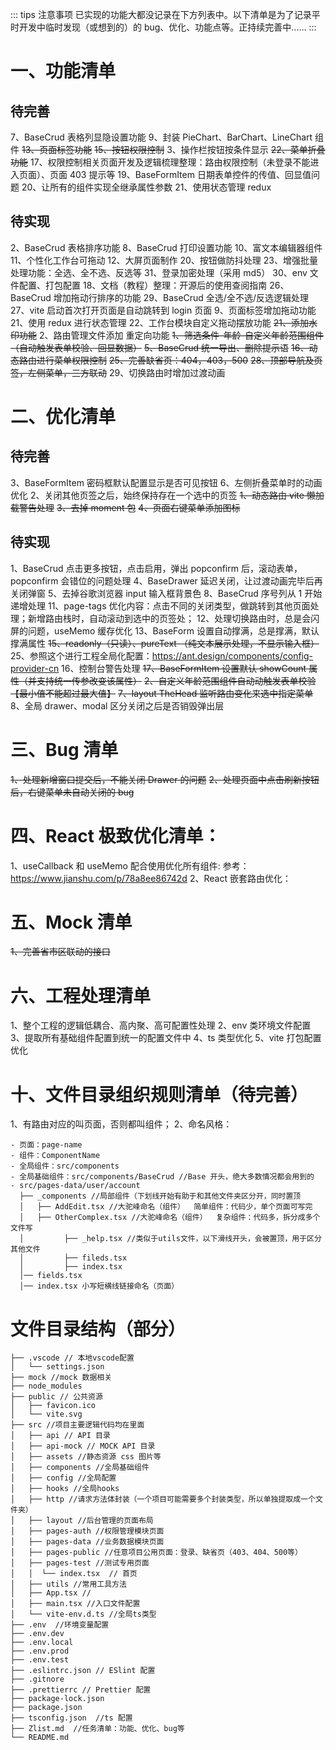 ::: tips 注意事项
已实现的功能大都没记录在下方列表中。以下清单是为了记录平时开发中临时发现（或想到的）的 bug、优化、功能点等。正持续完善中……
:::

# 一、功能清单

## 待完善

7、BaseCrud 表格列显隐设置功能
9、封装 PieChart、BarChart、LineChart 组件
~~13、页面标签功能~~
~~15、按钮权限控制~~
3、操作栏按钮按条件显示
~~22、菜单折叠功能~~
17、权限控制相关页面开发及逻辑梳理整理：路由权限控制（未登录不能进入页面）、页面 403 提示等
19、BaseFormItem 日期表单控件的传值、回显值问题
20、让所有的组件实现全继承属性参数
21、使用状态管理 redux

## 待实现

2、BaseCrud 表格排序功能
8、BaseCrud 打印设置功能
10、富文本编辑器组件
11、个性化工作台可拖动
12、大屏页面制作
20、按钮做防抖处理
23、增强批量处理功能：全选、全不选、反选等
31、登录加密处理（采用 md5）
30、env 文件配置、打包配置
18、文档（教程）整理：开源后的使用查阅指南
26、BaseCrud 增加拖动行排序的功能
29、BaseCrud 全选/全不选/反选逻辑处理
27、vite 启动首次打开页面是自动跳转到 login 页面
9、页面标签增加拖动功能
21、使用 redux 进行状态管理
22、工作台模块自定义拖动摆放功能
~~21、添加水印功能~~
2、路由管理文件添加 重定向功能
~~1、筛选条件-年龄-自定义年龄范围组件（自动触发表单校验、回显数据）~~
~~5、BaseCrud 统一导出、删除提示语~~
~~16、动态路由进行菜单权限控制~~
~~25、完善缺省页：404，403，500~~
~~28、顶部导航及页签，左侧菜单，三方联动~~
29、切换路由时增加过渡动画

# 二、优化清单

## 待完善

3、BaseFormItem 密码框默认配置显示是否可见按钮
6、左侧折叠菜单时的动画优化
2、关闭其他页签之后，始终保持存在一个选中的页签
~~1、动态路由 vite 懒加载警告处理~~
~~3、去掉 moment 包~~
~~4、页面右键菜单添加图标~~

## 待实现

1、BaseCrud 点击更多按钮，点击启用，弹出 popconfirm 后，滚动表单，popconfirm 会错位的问题处理
4、BaseDrawer 延迟关闭，让过渡动画完毕后再关闭弹窗
5、去掉谷歌浏览器 input 输入框背景色
8、BaseCrud 序号列从 1 开始递增处理
11、page-tags 优化内容：点击不同的关闭类型，做跳转到其他页面处理；新增路由栈时，自动滚动到选中的页签处；
12、处理切换路由时，总是会闪屏的问题，useMemo 缓存优化
13、BaseForm 设置自动撑满，总是撑满，默认撑满属性
~~15、readonly（只读）、pureText （纯文本展示处理，不显示输入框）~~
25、参照这个进行工程全局化配置：https://ant.design/components/config-provider-cn
16、控制台警告处理
~~17、BaseFormItem 设置默认 showCount 属性（并支持统一传参改变该属性）~~
~~2、自定义年龄范围组件自动动触发表单校验 【最小值不能超过最大值】~~
~~7、layout TheHead 监听路由变化来选中指定菜单~~
8、全局 drawer、modal 区分关闭之后是否销毁弹出层

# 三、Bug 清单

~~1、处理新增窗口提交后，不能关闭 Drawer 的问题~~
~~2、处理页面中点击刷新按钮后，右键菜单未自动关闭的 bug~~

# 四、React 极致优化清单：

1、useCallback 和 useMemo 配合使用优化所有组件:
参考：https://www.jianshu.com/p/78a8ee86742d
2、React 嵌套路由优化：

# 五、Mock 清单

~~1、完善省市区联动的接口~~

# 六、工程处理清单

1、整个工程的逻辑低耦合、高内聚、高可配置性处理
2、env 类环境文件配置
3、提取所有基础组件配置到统一的配置文件中
4、ts 类型优化
5、vite 打包配置优化

# 十、文件目录组织规则清单（待完善）

1、有路由对应的叫页面，否则都叫组件；
2、命名风格：

```
- 页面：page-name
- 组件：ComponentName
- 全局组件：src/components
- 全局基础组件：src/components/BaseCrud //Base 开头，绝大多数情况都会用到的
- src/pages-data/user/account
  ├── _components //局部组件（下划线开始有助于和其他文件夹区分开，同时置顶
  │   ├── AddEdit.tsx //大驼峰命名（组件）  简单组件：代码少，单个页面可写完
  │   ├── OtherComplex.tsx //大驼峰命名（组件）  复杂组件：代码多，拆分成多个文件写
  │         ├── _help.tsx //类似于utils文件，以下滑线开头，会被置顶，用于区分其他文件
  │         ├── fileds.tsx
  │         ├── index.tsx
  │── fields.tsx
  │── index.tsx 小写短横线链接命名（页面）
```

# 文件目录结构（部分）

    ├── .vscode // 本地vscode配置
    │   └── settings.json
    ├── mock //mock 数据相关
    ├── node_modules
    ├── public // 公共资源
    │   ├── favicon.ico
    │   └── vite.svg
    ├── src //项目主要逻辑代码均在里面
    │   ├── api // API 目录
    │   ├── api-mock // MOCK API 目录
    │   ├── assets //静态资源 css 图片等
    │   ├── components //全局基础组件
    │   ├── config //全局配置
    │   ├── hooks //全局hooks
    │   ├── http //请求方法体封装（一个项目可能需要多个封装类型，所以单独提取成一个文件夹）
    │   ├── layout //后台管理的页面布局
    │   ├── pages-auth //权限管理模块页面
    │   ├── pages-data //业务数据模块页面
    │   ├── pages-public //任意项目公用页面：登录、缺省页（403、404、500等）
    │   ├── pages-test //测试专用页面
    │   │  └── index.tsx  // 首页
    │   ├── utils //常用工具方法
    │   ├── App.tsx //
    │   ├── main.tsx //入口文件配置
    │   └── vite-env.d.ts //全局ts类型
    ├── .env  //环境变量配置
    ├── .env.dev
    ├── .env.local
    ├── .env.prod
    ├── .env.test
    ├── .eslintrc.json // ESlint 配置
    ├── .gitnore
    ├── .prettierrc // Prettier 配置
    ├── package-lock.json
    ├── package.json
    ├── tsconfig.json  //ts 配置
    ├── Zlist.md  //任务清单：功能、优化、bug等
    └── README.md
